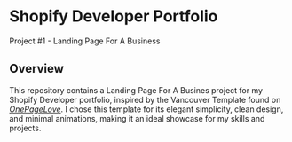# Shopify Developer Portfolio 
Project #1 - Landing Page For A Business

## Overview

This repository contains a Landing Page For A Busines project for my Shopify Developer portfolio, inspired by the Vancouver Template found on _[OnePageLove](https://onepagelove.com/vancouver)_. I chose this template for its elegant simplicity, clean design, and minimal animations, making it an ideal showcase for my skills and projects.
